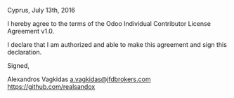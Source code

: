 Cyprus, July 13th, 2016

I hereby agree to the terms of the Odoo Individual Contributor License
Agreement v1.0.

I declare that I am authorized and able to make this agreement and sign this
declaration.

Signed,

Alexandros Vagkidas a.vagkidas@jfdbrokers.com https://github.com/realsandox
